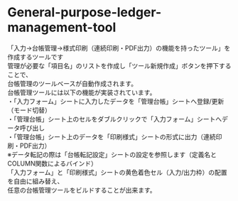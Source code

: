 # General-purpose-ledger-management-tool
「入力→台帳管理→様式印刷（連続印刷・PDF出力）の機能を持ったツール」を作成するツールです  
管理が必要な「項目名」のリストを作成し「ツール新規作成」ボタンを押下することで、  
台帳管理のツールベースが自動作成されます。  
台帳管理ツールには以下の機能が実装されています。  
・「入力フォーム」シートに入力したデータを「管理台帳」シートへ登録/更新（モード切替）  
・「管理台帳」シート上のセルをダブルクリックで「入力フォーム」シートへデータ呼び出し  
・「管理台帳」シート上のデータを「印刷様式」シートの形式に出力（連続印刷・PDF出力）  
※データ転記の際は「台帳転記設定」シートの設定を参照します（定義名とCOLUMN関数によるバインド）  
「入力フォーム」と「印刷様式」シートの黄色着色セル（入力/出力枠）の配置を自由に組み替え、  
任意の台帳管理ツールをビルドすることが出来ます。
